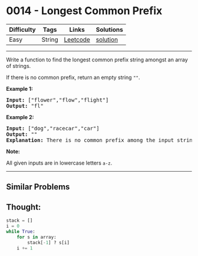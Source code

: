# 0014 - Longest Common Prefix

Difficulty  | Tags | Links | Solutions
----------- | ---- | ----- | -----
Easy | String | [Leetcode](https://leetcode.com/problems/longest-common-prefix) | [solution](https://leetcode.com/problems/longest-common-prefix/solution/)

-----------

<p>Write a function to find the longest common prefix string amongst an array of strings.</p>

<p>If there is no common prefix, return an empty string <code>&quot;&quot;</code>.</p>

<p><strong>Example 1:</strong></p>

<pre>
<strong>Input: </strong>[&quot;flower&quot;,&quot;flow&quot;,&quot;flight&quot;]
<strong>Output:</strong> &quot;fl&quot;
</pre>

<p><strong>Example 2:</strong></p>

<pre>
<strong>Input: </strong>[&quot;dog&quot;,&quot;racecar&quot;,&quot;car&quot;]
<strong>Output:</strong> &quot;&quot;
<strong>Explanation:</strong> There is no common prefix among the input strings.
</pre>

<p><strong>Note:</strong></p>

<p>All given inputs are in lowercase letters <code>a-z</code>.</p>

-----------


## Similar Problems




## Thought:

```python
stack = []
i = 0
while True:
    for s in array:
        stack[-1] ? s[i]
    i += 1
```

